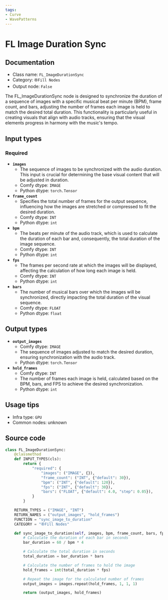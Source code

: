 ```yaml
---
tags:
- Curve
- WavePatterns
---
```


# FL Image Duration Sync
## Documentation
- Class name: `FL_ImageDurationSync`
- Category: `🏵️Fill Nodes`
- Output node: `False`

The FL_ImageDurationSync node is designed to synchronize the duration of a sequence of images with a specific musical beat per minute (BPM), frame count, and bars, adjusting the number of frames each image is held to match the desired total duration. This functionality is particularly useful in creating visuals that align with audio tracks, ensuring that the visual elements progress in harmony with the music's tempo.
## Input types
### Required
- **`images`**
    - The sequence of images to be synchronized with the audio duration. This input is crucial for determining the base visual content that will be adjusted in duration.
    - Comfy dtype: `IMAGE`
    - Python dtype: `torch.Tensor`
- **`frame_count`**
    - Specifies the total number of frames for the output sequence, influencing how the images are stretched or compressed to fit the desired duration.
    - Comfy dtype: `INT`
    - Python dtype: `int`
- **`bpm`**
    - The beats per minute of the audio track, which is used to calculate the duration of each bar and, consequently, the total duration of the image sequence.
    - Comfy dtype: `INT`
    - Python dtype: `int`
- **`fps`**
    - The frames per second rate at which the images will be displayed, affecting the calculation of how long each image is held.
    - Comfy dtype: `INT`
    - Python dtype: `int`
- **`bars`**
    - The number of musical bars over which the images will be synchronized, directly impacting the total duration of the visual sequence.
    - Comfy dtype: `FLOAT`
    - Python dtype: `float`
## Output types
- **`output_images`**
    - Comfy dtype: `IMAGE`
    - The sequence of images adjusted to match the desired duration, ensuring synchronization with the audio track.
    - Python dtype: `torch.Tensor`
- **`hold_frames`**
    - Comfy dtype: `INT`
    - The number of frames each image is held, calculated based on the BPM, bars, and FPS to achieve the desired synchronization.
    - Python dtype: `int`
## Usage tips
- Infra type: `GPU`
- Common nodes: unknown


## Source code
```python
class FL_ImageDurationSync:
    @classmethod
    def INPUT_TYPES(cls):
        return {
            "required": {
                "images": ("IMAGE", {}),
                "frame_count": ("INT", {"default": 30}),
                "bpm": ("INT", {"default": 120}),
                "fps": ("INT", {"default": 30}),
                "bars": ("FLOAT", {"default": 4.0, "step": 0.05}),
            }
        }

    RETURN_TYPES = ("IMAGE", "INT")
    RETURN_NAMES = ("output_images", "hold_frames")
    FUNCTION = "sync_image_to_duration"
    CATEGORY = "🏵️Fill Nodes"

    def sync_image_to_duration(self, images, bpm, frame_count, bars, fps):
        # Calculate the duration of each bar in seconds
        bar_duration = 60 / bpm * 4

        # Calculate the total duration in seconds
        total_duration = bar_duration * bars

        # Calculate the number of frames to hold the image
        hold_frames = int(total_duration * fps)

        # Repeat the image for the calculated number of frames
        output_images = images.repeat(hold_frames, 1, 1, 1)

        return (output_images, hold_frames)

```

